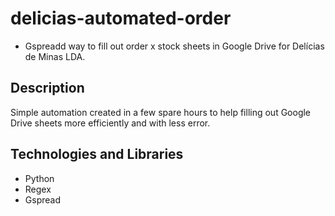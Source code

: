 # delicias-automated-order
- Gspreadd way to fill out order x stock sheets in Google Drive for Delícias de Minas LDA.

## Description

Simple automation created in a few spare hours to help filling out Google Drive sheets more efficiently and with less error.

## Technologies and Libraries

- Python
- Regex
- Gspread